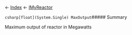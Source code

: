 ← [Index](Api-Index) ← [IMyReactor](Sandbox.ModAPI.Ingame.IMyReactor)

```csharp[float](System.Single) MaxOutput```##### Summary

Maximum output of reactor in Megawatts

